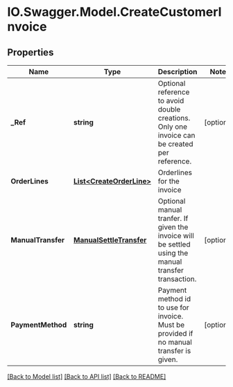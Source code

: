 # IO.Swagger.Model.CreateCustomerInvoice
## Properties

Name | Type | Description | Notes
------------ | ------------- | ------------- | -------------
**_Ref** | **string** | Optional reference to avoid double creations. Only one invoice can be created per reference. | [optional] 
**OrderLines** | [**List&lt;CreateOrderLine&gt;**](CreateOrderLine.md) | Orderlines for the invoice | 
**ManualTransfer** | [**ManualSettleTransfer**](ManualSettleTransfer.md) | Optional manual tranfer. If given the invoice will be settled using the manual transfer transaction. | [optional] 
**PaymentMethod** | **string** | Payment method id to use for invoice. Must be provided if no manual transfer is given. | [optional] 

[[Back to Model list]](../README.md#documentation-for-models) [[Back to API list]](../README.md#documentation-for-api-endpoints) [[Back to README]](../README.md)

